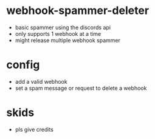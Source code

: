# webhook-spammer-deleter
- basic spammer using the discords api
- only supports 1 webhook at a time
- might release multiple webhook spammer 

# config
- add a valid webhook
- set a spam message or request to delete a webhook

# skids
- pls give credits
